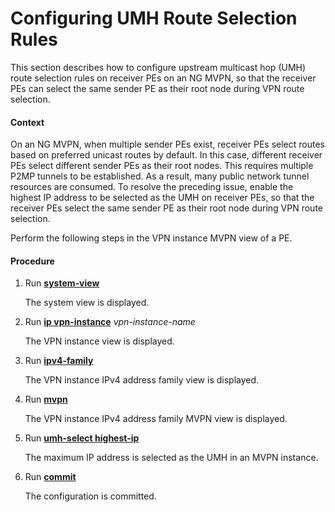 Configuring UMH Route Selection Rules
=====================================

This section describes how to configure upstream multicast hop (UMH) route selection rules on receiver PEs on an NG MVPN, so that the receiver PEs can select the same sender PE as their root node during VPN route selection.

#### Context

On an NG MVPN, when multiple sender PEs exist, receiver PEs select routes based on preferred unicast routes by default. In this case, different receiver PEs select different sender PEs as their root nodes. This requires multiple P2MP tunnels to be established. As a result, many public network tunnel resources are consumed. To resolve the preceding issue, enable the highest IP address to be selected as the UMH on receiver PEs, so that the receiver PEs select the same sender PE as their root node during VPN route selection.

Perform the following steps in the VPN instance MVPN view of a PE.


#### Procedure

1. Run [**system-view**](cmdqueryname=system-view)
   
   
   
   The system view is displayed.
2. Run [**ip vpn-instance**](cmdqueryname=ip+vpn-instance) *vpn-instance-name*
   
   
   
   The VPN instance view is displayed.
3. Run [**ipv4-family**](cmdqueryname=ipv4-family)
   
   
   
   The VPN instance IPv4 address family view is displayed.
4. Run [**mvpn**](cmdqueryname=mvpn)
   
   
   
   The VPN instance IPv4 address family MVPN view is displayed.
5. Run [**umh-select highest-ip**](cmdqueryname=umh-select+highest-ip)
   
   
   
   The maximum IP address is selected as the UMH in an MVPN instance.
6. Run [**commit**](cmdqueryname=commit)
   
   
   
   The configuration is committed.